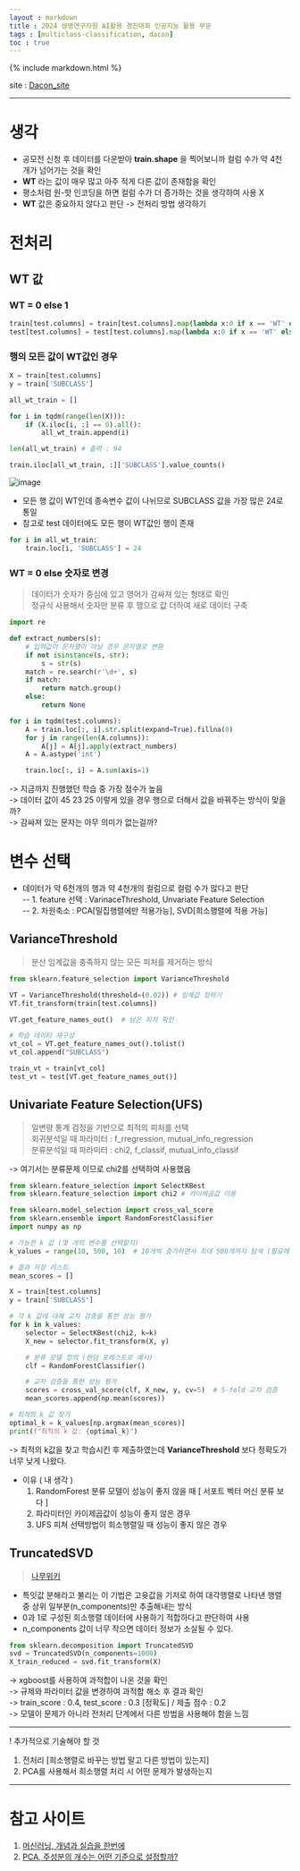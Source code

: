 ```yaml
---
layout : markdown
title : 2024 생명연구자원 AI활용 경진대회 인공지능 활용 부문
tags : [multiclass-classification, dacon]
toc : true
---
```


{% include markdown.html %}

site : [Dacon_site](https://dacon.io/competitions/official/236355/overview/description)

---

# 생각

- 공모전 신청 후 데이터를 다운받아 **train.shape** 을 찍어보니까 컬럼 수가 약 4천 개가 넘어가는 것을 확인
- **WT** 라는 값이 매우 많고 아주 적게 다른 값이 존재함을 확인
- 평소처럼 원-핫 인코딩을 하면 컬럼 수가 더 증가하는 것을 생각하여 사용 X
- **WT** 값은 중요하지 않다고 판단 -> 전처리 방법 생각하기

# 전처리

## WT 값

### WT = 0 else 1

```python
train[test.columns] = train[test.columns].map(lambda x:0 if x == 'WT' else 1)
test[test.columns] = test[test.columns].map(lambda x:0 if x == 'WT' else 1)
```

### 행의 모든 값이 WT값인 경우

```python
X = train[test.columns]
y = train['SUBCLASS']

all_wt_train = []

for i in tqdm(range(len(X))):
    if (X.iloc[i, :] == 0).all():
        all_wt_train.append(i)

len(all_wt_train) # 출력 : 94

train.iloc[all_wt_train, :]['SUBCLASS'].value_counts()
```
![image](/assets/images/dacon/Dacon_001.png)

- 모든 행 값이 WT인데 종속변수 값이 나뉘므로 SUBCLASS 값을 가장 많은 24로 통일  
- 참고로 test 데이터에도 모든 행이 WT값인 행이 존재

```python
for i in all_wt_train:
    train.loc[i, 'SUBCLASS'] = 24
```

### WT = 0 else 숫자로 변경

> 데이터가 숫자가 중심에 있고 영어가 감싸져 있는 형태로 확인  
> 정규식 사용해서 숫자만 분류 후 행으로 값 더하여 새로 데이터 구축

```python
import re

def extract_numbers(s):
    # 입력값이 문자열이 아닐 경우 문자열로 변환
    if not isinstance(s, str):
        s = str(s)
    match = re.search(r'\d+', s)
    if match:
        return match.group()
    else:
        return None
```

```python
for i in tqdm(test.columns):
    A = train.loc[:, i].str.split(expand=True).fillna(0)
    for j in range(len(A.columns)):
        A[j] = A[j].apply(extract_numbers)
    A = A.astype('int')

    train.loc[:, i] = A.sum(axis=1)
```

-> 지금까지 진행했던 학습 중 가장 점수가 높음  
-> 데이터 값이 45 23 25 이렇게 있을 경우 행으로 더해서 값을 바꿔주는 방식이 맞을까?  
-> 감싸져 있는 문자는 아무 의미가 없는걸까?

# 변수 선택

- 데이터가 약 6천개의 행과 약 4천개의 컬럼으로 컬럼 수가 많다고 판단  
-- 1. feature 선택 : VarinaceThreshold, Unvariate Feature Selection  
-- 2. 차원축소 : PCA[밀집행렬에만 적용가능], SVD[희소행렬에 적용 가능]

## VarianceThreshold

> 분산 임계값을 충족하지 않는 모든 피처를 제거하는 방식

```python
from sklearn.feature_selection import VarianceThreshold

VT = VarianceThreshold(threshold=(0.02)) # 임계값 정하기
VT.fit_transform(train[test.columns])

VT.get_feature_names_out()  # 남은 피처 확인

# 학습 데이터 재구성
vt_col = VT.get_feature_names_out().tolist()
vt_col.append("SUBCLASS")

train_vt = train[vt_col]
test_vt = test[VT.get_feature_names_out()]
```

## Univariate Feature Selection(UFS)

> 일변량 통계 검정을 기반으로 최적의 피처를 선택  
> 회귀분석일 때 파라미터 : f_rregression, mutual_info_regression  
> 분류분석일 때 파라미터 : chi2, f_classif, mutual_info_classif  

-> 여기서는 분류문제 이므로 chi2를 선택하여 사용했음  

```python
from sklearn.feature_selection import SelectKBest
from sklearn.feature_selection import chi2 # 카이제곱값 이용

from sklearn.model_selection import cross_val_score
from sklearn.ensemble import RandomForestClassifier
import numpy as np

# 가능한 k 값 (몇 개의 변수를 선택할지)
k_values = range(10, 500, 10)  # 10개씩 증가하면서 최대 500개까지 탐색 (필요에 따라 조정 가능)

# 결과 저장 리스트
mean_scores = []

X = train[test.columns]
y = train['SUBCLASS']

# 각 k 값에 대해 교차 검증을 통한 성능 평가
for k in k_values:
    selector = SelectKBest(chi2, k=k)
    X_new = selector.fit_transform(X, y)

    # 분류 모델 정의 (랜덤 포레스트로 예시)
    clf = RandomForestClassifier()

    # 교차 검증을 통한 성능 평가
    scores = cross_val_score(clf, X_new, y, cv=5)  # 5-fold 교차 검증
    mean_scores.append(np.mean(scores))

# 최적의 k 값 찾기
optimal_k = k_values[np.argmax(mean_scores)]
print(f"최적의 k 값: {optimal_k}")
```

-> 최적의 k값을 찾고 학습시킨 후 제출하였는데 **VarianceThreshold** 보다 정확도가 너무 낮게 나왔다.  
* 이유 ( 내 생각 )
  1. RandomForest 분류 모델이 성능이 좋지 않을 때 [ 서포트 벡터 머신 분류 보다 ]
  2. 파라미터인 카이제곱값이 성능이 좋지 않은 경우
  3. UFS 피쳐 선택방법이 희소행렬일 때 성능이 좋지 않은 경우

## TruncatedSVD

> [나무위키](https://ko.wikipedia.org/wiki/%ED%8A%B9%EC%9E%87%EA%B0%92_%EB%B6%84%ED%95%B4)  

- 특잇값 분해라고 불리는 이 기법은 고윳값을 기저로 하여 대각행렬로 나타낸 행렬 중 상위 일부분(n_components)만 추출해내는 방식  
- 0과 1로 구성된 희소행렬 데이터에 사용하기 적합하다고 판단하여 사용  
- n_components 값이 너무 작으면 데이터 정보가 소실될 수 있다.

```python
from sklearn.decomposition import TruncatedSVD
svd = TruncatedSVD(n_components=1000)
X_train_reduced = svd.fit_transform(X)
```

-> xgboost를 사용하여 과적합이 나온 것을 확인  
-> 규제와 파라미터 값을 변경하여 과적합 해소 후 결과 확인  
-> train_score : 0.4, test_score : 0.3 [정확도] / 제출 점수 : 0.2  
-> 모델이 문제가 아니라 전처리 단계에서 다른 방법을 사용해야 함을 느낌

---

! 추가적으로 기술해야 할 것
1. 전처리 [희소행렬로 바꾸는 방법 말고 다른 방법이 있는지]
2. PCA를 사용해서 희소행렬 처리 시 어떤 문제가 발생하는지

---
# 참고 사이트
1. [머신러닝, 개념과 실습을 한번에](https://curriculum.cosadama.com/machine-learning/2-5/)
2. [PCA, 주성분의 개수는 어떤 기준으로 설정할까?](https://techblog-history-younghunjo1.tistory.com/134)
